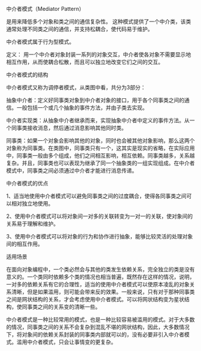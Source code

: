 中介者模式（Mediator Pattern）

  是用来降低多个对象和类之间的通信复杂性。 
  这种模式提供了一个中介类，该类通常处理不同类之间的通信，并支持松耦合，使代码易于维护。
  
  中介者模式属于行为型模式。
  
定义：
  用一个中介者对象封装一系列的对象交互，中介者使各对象不需要显示地相互作用，从而使耦合松散，而且可以独立地改变它们之间的交互。

中介者模式的结构

中介者模式又称为调停者模式，从类图中看，共分为3部分：

  抽象中介者：定义好同事类对象到中介者对象的接口，用于各个同事类之间的通信。一般包括一个或几个抽象的事件方法，并由子类去实现。

  中介者实现类：从抽象中介者继承而来，实现抽象中介者中定义的事件方法。从一个同事类接收消息，然后通过消息影响其他同时类。

  同事类：如果一个对象会影响其他的对象，同时也会被其他对象影响，那么这两个对象称为同事类。在类图中，同事类只有一个，这其实是现实的省略，在实际应用中，同事类一般由多个组成，他们之间相互影响，相互依赖。同事类越多，关系越复杂。并且，同事类也可以表现为继承了同一个抽象类的一组实现组成。在中介者模式中，同事类之间必须通过中介者才能进行消息传递。


中介者模式的优点

  1、适当地使用中介者模式可以避免同事类之间的过度耦合，使得各同事类之间可以相对独立地使用。

  2、使用中介者模式可以将对象间一对多的关联转变为一对一的关联，使对象间的关系易于理解和维护。

  3、使用中介者模式可以将对象的行为和协作进行抽象，能够比较灵活的处理对象间的相互作用。

适用场景
  
  在面向对象编程中，一个类必然会与其他的类发生依赖关系，完全独立的类是没有意义的。一个类同时依赖多个类的情况也相当普遍，既然存在这样的情况，说明，一对多的依赖关系有它的合理性，适当的使用中介者模式可以使原本凌乱的对象关系清晰，但是如果滥用，则可能会带来反的效果。一般来说，只有对于那种同事类之间是网状结构的关系，才会考虑使用中介者模式。可以将网状结构变为星状结构，使同事类之间的关系变的清晰一些。

  中介者模式是一种比较常用的模式，也是一种比较容易被滥用的模式。对于大多数的情况，同事类之间的关系不会复杂到混乱不堪的网状结构，因此，大多数情况下，将对象间的依赖关系封装的同事类内部就可以的，没有必要非引入中介者模式。滥用中介者模式，只会让事情变的更复杂。